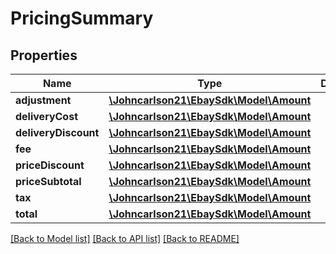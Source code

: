 # PricingSummary

## Properties
Name | Type | Description | Notes
------------ | ------------- | ------------- | -------------
**adjustment** | [**\Johncarlson21\EbaySdk\Model\Amount**](Amount.md) |  | [optional] 
**deliveryCost** | [**\Johncarlson21\EbaySdk\Model\Amount**](Amount.md) |  | [optional] 
**deliveryDiscount** | [**\Johncarlson21\EbaySdk\Model\Amount**](Amount.md) |  | [optional] 
**fee** | [**\Johncarlson21\EbaySdk\Model\Amount**](Amount.md) |  | [optional] 
**priceDiscount** | [**\Johncarlson21\EbaySdk\Model\Amount**](Amount.md) |  | [optional] 
**priceSubtotal** | [**\Johncarlson21\EbaySdk\Model\Amount**](Amount.md) |  | [optional] 
**tax** | [**\Johncarlson21\EbaySdk\Model\Amount**](Amount.md) |  | [optional] 
**total** | [**\Johncarlson21\EbaySdk\Model\Amount**](Amount.md) |  | [optional] 

[[Back to Model list]](../../README.md#documentation-for-models) [[Back to API list]](../../README.md#documentation-for-api-endpoints) [[Back to README]](../../README.md)

